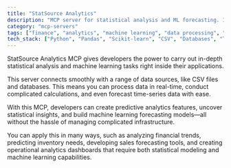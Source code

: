 ```yaml
---
title: "StatSource Analytics"
description: "MCP server for statistical analysis and ML forecasting. Integrates with data sources like CSV files and databases for time-series predictions."
category: "mcp-servers"
tags: ["finance", "analytics", "machine learning", "data processing", "forecasting"]
tech_stack: ["Python", "Pandas", "Scikit-learn", "CSV", "Databases", "Time Series Analysis", "Statistical Modeling"]
---
```


StatSource Analytics MCP gives developers the power to carry out in-depth statistical analysis and machine learning tasks right inside their applications. 

This server connects smoothly with a range of data sources, like CSV files and databases. This means you can process data in real-time, conduct complicated calculations, and even forecast time-series data with ease.

With this MCP, developers can create predictive analytics features, uncover statistical insights, and build machine learning forecasting models—all without the hassle of managing complicated infrastructure.

You can apply this in many ways, such as analyzing financial trends, predicting inventory needs, developing sales forecasting tools, and creating operational analytics dashboards that require both statistical modeling and machine learning capabilities.